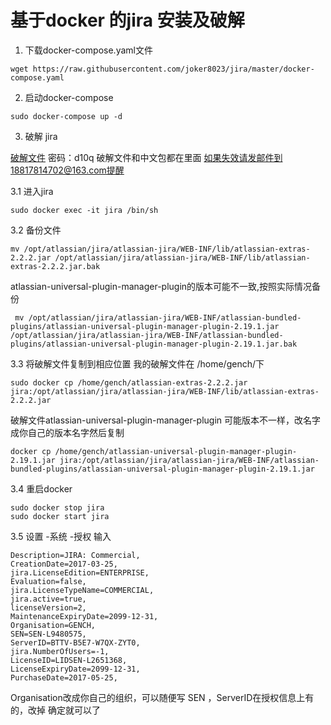 # 基于docker 的jira 安装及破解
1. 下载docker-compose.yaml文件

```
wget https://raw.githubusercontent.com/joker8023/jira/master/docker-compose.yaml
```
2. 启动docker-compose


```
sudo docker-compose up -d
```

3. 破解 jira

[破解文件](http://pan.baidu.com/s/1dEXwA21) 密码：d10q
破解文件和中文包都在里面 如果失效请发邮件到18817814702@163.com提醒

3.1 进入jira
```
sudo docker exec -it jira /bin/sh
```
3.2 备份文件


```
mv /opt/atlassian/jira/atlassian-jira/WEB-INF/lib/atlassian-extras-2.2.2.jar /opt/atlassian/jira/atlassian-jira/WEB-INF/lib/atlassian-extras-2.2.2.jar.bak
```
atlassian-universal-plugin-manager-plugin的版本可能不一致,按照实际情况备份
```
 mv /opt/atlassian/jira/atlassian-jira/WEB-INF/atlassian-bundled-plugins/atlassian-universal-plugin-manager-plugin-2.19.1.jar /opt/atlassian/jira/atlassian-jira/WEB-INF/atlassian-bundled-plugins/atlassian-universal-plugin-manager-plugin-2.19.1.jar.bak

```
3.3 将破解文件复制到相应位置
我的破解文件在 /home/gench/下

```
sudo docker cp /home/gench/atlassian-extras-2.2.2.jar jira:/opt/atlassian/jira/atlassian-jira/WEB-INF/lib/atlassian-extras-2.2.2.jar
```
破解文件atlassian-universal-plugin-manager-plugin 可能版本不一样，改名字成你自己的版本名字然后复制
```
docker cp /home/gench/atlassian-universal-plugin-manager-plugin-2.19.1.jar jira:/opt/atlassian/jira/atlassian-jira/WEB-INF/atlassian-bundled-plugins/atlassian-universal-plugin-manager-plugin-2.19.1.jar
```
3.4 重启docker

```
sudo docker stop jira
sudo docker start jira
```
3.5 
设置 -系统 -授权
输入

```
Description=JIRA: Commercial,
CreationDate=2017-03-25,
jira.LicenseEdition=ENTERPRISE,
Evaluation=false,
jira.LicenseTypeName=COMMERCIAL,
jira.active=true,
licenseVersion=2,
MaintenanceExpiryDate=2099-12-31,
Organisation=GENCH,
SEN=SEN-L9480575,
ServerID=BTTV-B5E7-W7QX-ZYT0,
jira.NumberOfUsers=-1,
LicenseID=LIDSEN-L2651368,
LicenseExpiryDate=2099-12-31,
PurchaseDate=2017-05-25,
```
Organisation改成你自己的组织，可以随便写
SEN ，ServerID在授权信息上有的，改掉 确定就可以了







